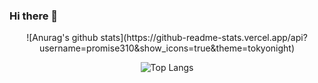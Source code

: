 ### Hi there 👋

<!--
**promise310/promise310** is a ✨ _special_ ✨ repository because its `README.md` (this file) appears on your GitHub profile.

Here are some ideas to get you started:

- 🔭 I’m currently working on ...
- 🌱 I’m currently learning ...
- 👯 I’m looking to collaborate on ...
- 🤔 I’m looking for help with ...
- 💬 Ask me about ...
- 📫 How to reach me: ...
- 😄 Pronouns: ...
- ⚡ Fun fact: ...
-->

<div align="center">
  ![Anurag's github stats](https://github-readme-stats.vercel.app/api?username=promise310&show_icons=true&theme=tokyonight)


![Top Langs](https://github-readme-stats.vercel.app/api/top-langs/?username=promise310&layout=compact&theme=tokyonight)

</div>
